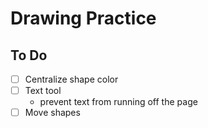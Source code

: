 # Drawing Practice

## To Do

- [ ] Centralize shape color
- [ ] Text tool
  - prevent text from running off the page
- [ ] Move shapes
